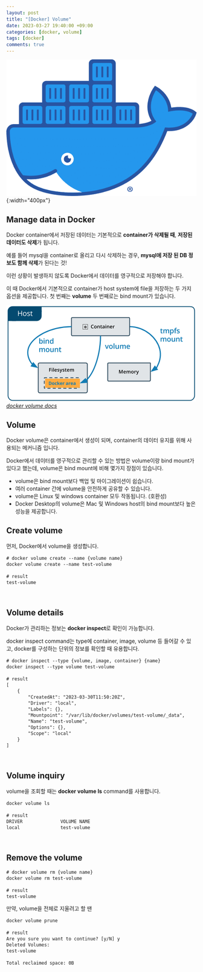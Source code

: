 ```yaml
---
layout: post
title: "[Docker] Volume"
date: 2023-03-27 19:40:00 +09:00
categories: [docker, volume]
tags: [docker]
comments: true
---
```


![Untitled](../../../assets/img/posts/docker/docker_logo.png){:width="400px"}

## Manage data in Docker

Docker container에서 저장된 데이터는 기본적으로 **container가 삭제될 때**, **저장된 데이터도 삭제**가 됩니다.

예를 들어 mysql을 container로 올리고 다시 삭제하는 경우, **mysql에 저장 된 DB 정보도 함께 삭제**가 된다는 것!

이런 상황이 발생하지 않도록 Docker에서 데이터를 영구적으로 저장해야 합니다.

이 때 Docker에서 기본적으로 container가 host system에 file을 저장하는 두 가지 옵션을 제공합니다.
첫 번째는 **volume** 두 번째로는 bind mount가 있습니다.

![Untitled](../../../assets/img/posts/docker/docker_volume/docker_volume_overview.png)
_[docker volume docs](https://docs.docker.com/storage/volumes/)_

## Volume

Docker volume은 container에서 생성이 되며, container의 데이터 유지를 위해 사용되는 메커니즘 입니다.

Docker에서 데이터를 영구적으로 관리할 수 있는 방법은 volume이랑 bind mount가 있다고 했는데,
volume은 bind mount에 비해 몇가지 장점이 있습니다.

- volume은 bind mount보다 백업 및 마이그레이션이 쉽습니다.
- 여러 container 간에 volume을 안전하게 공유할 수 있습니다.
- volume은 Linux 및 windows container 모두 작동됩니다. (호환성)
- Docker Desktop의 volume은 Mac 및 Windows host의 bind mount보다 높은 성능을 제공합니다.

## Create volume

먼저, Docker에서 volume을 생성합니다.

```shell
# docker volume create --name {volume name}
docker volume create --name test-volume

# result
test-volume
```

<br/>

## Volume details

Docker가 관리하는 정보는 **docker inspect**로 확인이 가능합니다.

docker inspect command는 type에 container, image, volume 등 들어갈 수 있고, docker를 구성하는 단위의 정보를 확인할 때 유용합니다.

```shell
# docker inspect --type {volume, image, container} {name}
docker inspect --type volume test-volume

# result
[
    {
        "CreatedAt": "2023-03-30T11:50:20Z",
        "Driver": "local",
        "Labels": {},
        "Mountpoint": "/var/lib/docker/volumes/test-volume/_data",
        "Name": "test-volume",
        "Options": {},
        "Scope": "local"
    }
]
```
<br/>

## Volume inquiry

volume을 조회할 때는 **docker volume ls** command를 사용합니다.

```shell
docker volume ls

# result
DRIVER              VOLUME NAME
local               test-volume
```

<br/>

## Remove the volume

```shell
# docker volume rm {volume name}
docker volume rm test-volume

# result
test-volume
```

만약, volume을 전체로 지울려고 할 땐

```shell
docker volume prune

# result
Are you sure you want to continue? [y/N] y                                                          
Deleted Volumes:                                                                                    
test-volume                                                                                         
                                                                                                    
Total reclaimed space: 0B 
```
